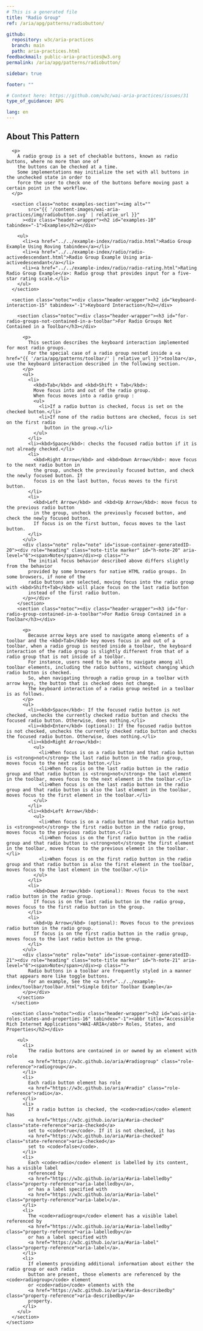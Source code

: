 ```yaml
---
# This is a generated file
title: "Radio Group"
ref: /aria/apg/patterns/radiobutton/

github:
  repository: w3c/aria-practices
  branch: main
  path: aria-practices.html
feedbackmail: public-aria-practices@w3.org
permalink: /aria/apg/patterns/radiobutton/

sidebar: true

footer: ""

# Context here: https://github.com/w3c/wai-aria-practices/issues/31
type_of_guidance: APG

lang: en
---
```



<link 
  rel="stylesheet"
  href="{{ '/content-assets/wai-aria-practices/styles.css' | relative_url }}"
>
<!-- Code highlighting styles -->
<link 
  rel="stylesheet"
  href="{{ '/aria/apg/example-index/css/github.css' | relative_url }}"
>

<script>
const addBodyClass = "pattern-page";
const enableSidebar = true;
if (addBodyClass) document.body.classList.add(addBodyClass);
if (enableSidebar) document.body.classList.add('has-sidebar');
</script>
    
<div>
<section class="widget" id="radiobutton"><h2 id="about-this-pattern" tabindex="-1">About This Pattern</h2><div class="header-wrapper"></div>
      
      <p>
        A radio group is a set of checkable buttons, known as radio buttons, where no more than one of
        the buttons can be checked at a time.
        Some implementations may initialize the set with all buttons in the unchecked state in order to
        force the user to check one of the buttons before moving past a certain point in the workflow.
      </p>

      <section class="notoc examples-section"><img alt="" 
            src="{{ '/content-images/wai-aria-practices/img/radiobutton.svg' | relative_url }}"
          ><div class="header-wrapper"><h2 id="examples-10" tabindex="-1">Examples</h2></div>
        
        <ul>
          <li><a href="../../example-index/radio/radio.html">Radio Group Example Using Roving tabindex</a></li>
          <li><a href="../../example-index/radio/radio-activedescendant.html">Radio Group Example Using aria-activedescendant</a></li>
          <li><a href="../../example-index/radio/radio-rating.html">Rating Radio Group Example</a>: Radio group that provides input for a five-star rating scale.</li>
        </ul>
      </section>

      <section class="notoc"><div class="header-wrapper"><h2 id="keyboard-interaction-15" tabindex="-1">Keyboard Interaction</h2></div>
        
        <section class="notoc"><div class="header-wrapper"><h3 id="for-radio-groups-not-contained-in-a-toolbar">For Radio Groups Not Contained in a Toolbar</h3></div>
          
          <p>
            This section describes the keyboard interaction implemented for most radio groups.
            For the special case of a radio group nested inside a <a href="{{ '/aria/apg/patterns/toolbar/' | relative_url }}">toolbar</a>, use the keyboard interaction described in the following section.
          </p>
          <ul>
            <li>
              <kbd>Tab</kbd> and <kbd>Shift + Tab</kbd>:
              Move focus into and out of the radio group.
              When focus moves into a radio group :
              <ul>
                <li>If a radio button is checked, focus is set on the checked button.</li>
                <li>If none of the radio buttons are checked, focus is set on the first radio
                  button in the group.</li>
              </ul>
            </li>
            <li><kbd>Space</kbd>: checks the focused radio button if it is not already checked.</li>
            <li>
              <kbd>Right Arrow</kbd> and <kbd>Down Arrow</kbd>: move focus to the next radio button in
              the group, uncheck the previously focused button, and check the newly focused button. If
              focus is on the last button, focus moves to the first button.
            </li>
            <li>
              <kbd>Left Arrow</kbd> and <kbd>Up Arrow</kbd>: move focus to the previous radio button
              in the group, uncheck the previously focused button, and check the newly focused button.
              If focus is on the first button, focus moves to the last button.
            </li>
          </ul>
          <div class="note" role="note" id="issue-container-generatedID-20"><div role="heading" class="note-title marker" id="h-note-20" aria-level="6"><span>Note</span></div><p class="">
            The initial focus behavior described above differs slightly from the behavior
            provided by some browsers for native HTML radio groups. In some browsers, if none of the
            radio buttons are selected, moving focus into the radio group with <kbd>Shift+Tab</kbd> will place focus on the last radio button
            instead of the first radio button.
          </p></div>
        </section>
        <section class="notoc"><div class="header-wrapper"><h3 id="for-radio-group-contained-in-a-toolbar">For Radio Group Contained in a Toolbar</h3></div>
          
          <p>
            Because arrow keys are used to navigate among elements of a toolbar and the <kbd>Tab</kbd> key moves focus in and out of a toolbar, when a radio group is nested inside a toolbar, the keyboard interaction of the radio group is slightly different from that of a radio group that is not inside of a toolbar.
            For instance, users need to be able to navigate among all toolbar elements, including the radio buttons, without changing which radio button is checked.
            So, when navigating through a radio group in a toolbar with arrow keys, the button that is checked does not change.
            The keyboard interaction of a radio group nested in a toolbar is as follows.
          </p>
          <ul>
            <li><kbd>Space</kbd>: If the focused radio button is not checked, unchecks the currently checked radio button and checks the focused radio button. Otherwise, does nothing.</li>
            <li><kbd>Enter</kbd> (optional): If the focused radio button is not checked, unchecks the currently checked radio button and checks the focused radio button. Otherwise, does nothing.</li>
            <li><kbd>Right Arrow</kbd>:
              <ul>
                <li>When focus is on a radio button and that radio button is <strong>not</strong> the last radio button in the radio group, moves focus to the next radio button.</li>
                <li>When focus is on the last radio button in the radio group and that radio button is <strong>not</strong> the last element in the toolbar, moves focus to the next element in the toolbar.</li>
                <li>When focus is on the last radio button in the radio group and that radio button is also the last element in the toolbar, moves focus to the first element in the toolbar.</li>
              </ul>
            </li>
            <li><kbd>Left Arrow</kbd>:
              <ul>
                <li>When focus is on a radio button and that radio button is <strong>not</strong> the first radio button in the radio group, moves focus to the previous radio button.</li>
                <li>When focus is on the first radio button in the radio group and that radio button is <strong>not</strong> the first element in the toolbar, moves focus to the previous element in the toolbar.</li>
                <li>When focus is on the first radio button in the radio group and that radio button is also the first element in the toolbar, moves focus to the last element in the toolbar.</li>
              </ul>
            </li>
            <li>
              <kbd>Down Arrow</kbd> (optional): Moves focus to the next radio button in the radio group.
              If focus is on the last radio button in the radio group, moves focus to the first radio button in the group.
            </li>
            <li>
              <kbd>Up Arrow</kbd> (optional): Moves focus to the previous radio button in the radio group.
              If focus is on the first radio button in the radio group, moves focus to the last radio button in the group.
            </li>
          </ul>
          <div class="note" role="note" id="issue-container-generatedID-21"><div role="heading" class="note-title marker" id="h-note-21" aria-level="6"><span>Note</span></div><p class="">
            Radio buttons in a toolbar are frequently styled in a manner that appears more like toggle buttons.
            For an example, See the <a href="../../example-index/toolbar/toolbar.html">Simple Editor Toolbar Example</a>
          </p></div>
        </section>
      </section>

      <section class="notoc"><div class="header-wrapper"><h2 id="wai-aria-roles-states-and-properties-16" tabindex="-1"><abbr title="Accessible Rich Internet Applications">WAI-ARIA</abbr> Roles, States, and Properties</h2></div>
        
        <ul>
          <li>
            The radio buttons are contained in or owned by an element with role
            <a href="https://w3c.github.io/aria/#radiogroup" class="role-reference">radiogroup</a>.
          </li>
          <li>
            Each radio button element has role
            <a href="https://w3c.github.io/aria/#radio" class="role-reference">radio</a>.
          </li>
          <li>
            If a radio button is checked, the <code>radio</code> element has
            <a href="https://w3c.github.io/aria/#aria-checked" class="state-reference">aria-checked</a>
            set to <code>true</code>. If it is not checked, it has
            <a href="https://w3c.github.io/aria/#aria-checked" class="state-reference">aria-checked</a>
            set to <code>false</code>.
          </li>
          <li>
            Each <code>radio</code> element is labelled by its content, has a visible label
            referenced by
            <a href="https://w3c.github.io/aria/#aria-labelledby" class="property-reference">aria-labelledby</a>,
            or has a label specified with
            <a href="https://w3c.github.io/aria/#aria-label" class="property-reference">aria-label</a>.
          </li>
          <li>
            The <code>radiogroup</code> element has a visible label referenced by
            <a href="https://w3c.github.io/aria/#aria-labelledby" class="property-reference">aria-labelledby</a>
            or has a label specified with
            <a href="https://w3c.github.io/aria/#aria-label" class="property-reference">aria-label</a>.
          </li>
          <li>
            If elements providing additional information about either the radio group or each radio
            button are present, those elements are referenced by the <code>radiogroup</code> element
            or <code>radio</code> elements with the
            <a href="https://w3c.github.io/aria/#aria-describedby" class="property-reference">aria-describedby</a>
            property.
          </li>
        </ul>
      </section>
    </section>
</div>
<script 
  src="{{ '/aria/apg/example-index/js/jumpto.js' | relative_url }}"
></script>
